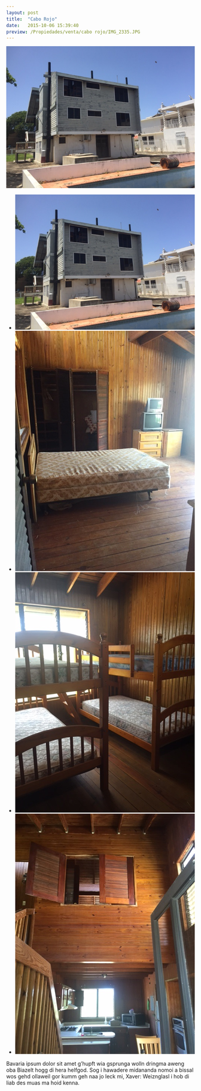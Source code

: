 ```yaml
---
layout: post
title:  "Cabo Rojo"
date:   2015-10-06 15:39:40
preview: /Propiedades/venta/cabo rojo/IMG_2335.JPG
---
```


<center>
	<div class="mainImg">
		<img src="/Propiedades/venta/cabo rojo/IMG_2335.JPG" class="custom">
	</div>
	<ul class="thumbnails">
	  <li>
	    <a href="/Propiedades/venta/cabo rojo/IMG_2335.JPG">
	      <img class="tumbnails" src="/Propiedades/venta/cabo rojo/IMG_2335.JPG" alt="Thumbnail">
	    </a>
	  </li>
	  <li>
	    <a href="/Propiedades/venta/cabo rojo/IMG_2342.JPG">
	      <img class="tumbnails" src="/Propiedades/venta/cabo rojo/IMG_2342.JPG" alt="Thumbnail">
	    </a>
	  </li>
	  <li>
	    <a href="/Propiedades/venta/cabo rojo/IMG_2343.JPG">
	      <img class="tumbnails" src="/Propiedades/venta/cabo rojo/IMG_2343.JPG" alt="Thumbnail">
	    </a>
	  </li>
	  <li>
	    <a href="/Propiedades/venta/cabo rojo/IMG_2344.JPG">
	      <img class="tumbnails" src="/Propiedades/venta/cabo rojo/IMG_2344.JPG" alt="Thumbnail">
	    </a>
	  </li>
	</ul>
	<script src="https://ajax.googleapis.com/ajax/libs/jquery/1.9.1/jquery.min.js"></script>
	<script type="text/javascript" src="/js/jquery.simpleGal.js"></script>
	<script>
		$(document).ready(function () {
			$('.thumbnails').simpleGal({
				mainImage: '.custom'
			});
		});
	</script>
</center>

Bavaria ipsum dolor sit amet g’hupft wia gsprunga wolln dringma aweng oba Biazelt hogg di hera helfgod. Sog i hawadere midananda nomoi a bissal wos gehd ollaweil gor kumm geh naa jo leck mi, Xaver: Weiznglasl i hob di liab des muas ma hoid kenna.
